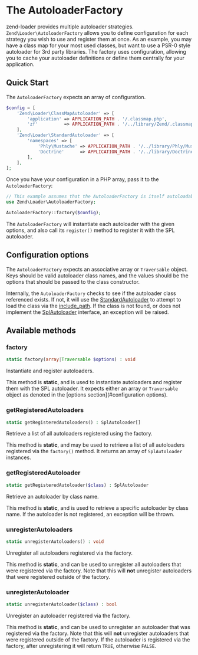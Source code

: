 # The AutoloaderFactory

zend-loader provides multiple autoloader strategies.
`Zend\Loader\AutoloaderFactory` allows you to define configuration for each
strategy you wish to use and register them at once. As an example, you may have
a class map for your most used classes, but want to use a PSR-0 style autoloader
for 3rd party libraries. The factory uses configuration, allowing you to cache
your autoloader definitions or define them centrally for your application.

## Quick Start

The `AutoloaderFactory` expects an array of configuration.

```php
$config = [
    'Zend\Loader\ClassMapAutoloader' => [
        'application' => APPLICATION_PATH . '/.classmap.php',
        'zf'          => APPLICATION_PATH . '/../library/Zend/.classmap.php',
    ],
    'Zend\Loader\StandardAutoloader' => [
        'namespaces' => [
            'Phly\Mustache' => APPLICATION_PATH . '/../library/Phly/Mustache',
            'Doctrine'      => APPLICATION_PATH . '/../library/Doctrine',
        ],
    ],
];
```

Once you have your configuration in a PHP array, pass it to the
`AutoloaderFactory`:

```php
// This example assumes that the AutoloaderFactory is itself autoloadable!
use Zend\Loader\AutoloaderFactory;

AutoloaderFactory::factory($config);
```

The `AutoloaderFactory` will instantiate each autoloader with the given options,
and also call its `register()` method to register it with the SPL autoloader.

## Configuration options

The `AutoloaderFactory` expects an associative array or `Traversable` object.
Keys should be valid autoloader class names, and the values should be the
options that should be passed to the class constructor.

Internally, the `AutoloaderFactory` checks to see if the autoloader class
referenced exists. If not, it will use the [StandardAutoloader](standard-autoloader.md)
to attempt to load the class via the [include_path](http://php.net/include_path).
If the class is not found, or does not implement the
[SplAutoloader](spl-autoloader.md) interface, an exception will be raised.

## Available methods

### factory

```php
static factory(array|Traversable $options) : void
```

Instantiate and register autoloaders.

This method is **static**, and is used to instantiate autoloaders and register them
with the SPL autoloader. It expects either an array or `Traversable` object as denoted in the
[options section](#configuration options).

### getRegisteredAutoloaders

```php
static getRegisteredAutoloaders() : SplAutoloader[]
```

Retrieve a list of all autoloaders registered using the factory.

This method is **static**, and may be used to retrieve a list of all autoloaders
registered via the `factory()` method. It returns an array of `SplAutoloader`
instances.

### getRegisteredAutoloader

```php
static getRegisteredAutoloader($class) : SplAutoloader
```

Retrieve an autoloader by class name.

This method is **static**, and is used to retrieve a specific autoloader by
class name. If the autoloader is not registered, an exception will be thrown.

### unregisterAutoloaders

```php
static unregisterAutoloaders() : void
```

Unregister all autoloaders registered via the factory.

This method is **static**, and can be used to unregister all autoloaders that
were registered via the factory. Note that this will **not** unregister
autoloaders that were registered outside of the factory.

### unregisterAutoloader

```php
static unregisterAutoloader($class) : bool
```

Unregister an autoloader registered via the factory.

This method is **static**, and can be used to unregister an autoloader that was
registered via the factory. Note that this will **not** unregister autoloaders
that were registered outside of the factory. If the autoloader is registered via
the factory, after unregistering it will return `TRUE`, otherwise `FALSE`.
